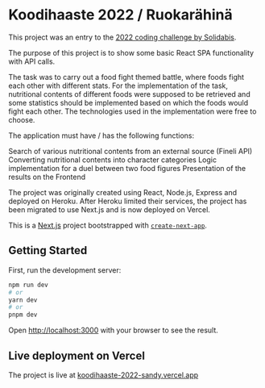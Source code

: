# Koodihaaste 2022 / Ruokarähinä

This project was an entry to the [2022 coding challenge by Solidabis](https://koodihaaste.solidabis.com/).

The purpose of this project is to show some basic React SPA functionality with API calls.

The task was to carry out a food fight themed battle, where foods fight each other with different stats. For the implementation of the task, nutritional contents of different foods were supposed to be retrieved and some statistics should be implemented based on which the foods would fight each other. The technologies used in the implementation were free to choose.

The application must have / has the following functions:

Search of various nutritional contents from an external source (Fineli API)
Converting nutritional contents into character categories
Logic implementation for a duel between two food figures
Presentation of the results on the Frontend

The project was originally created using React, Node.js, Express and deployed on Heroku.
After Heroku limited their services, the project has been migrated to use Next.js and is now deployed on Vercel.

This is a [Next.js](https://nextjs.org/) project bootstrapped with [`create-next-app`](https://github.com/vercel/next.js/tree/canary/packages/create-next-app).

## Getting Started

First, run the development server:

```bash
npm run dev
# or
yarn dev
# or
pnpm dev
```

Open [http://localhost:3000](http://localhost:3000) with your browser to see the result.

## Live deployment on Vercel

The project is live at [koodihaaste-2022-sandy.vercel.app](https://koodihaaste-2022-sandy.vercel.app/)
